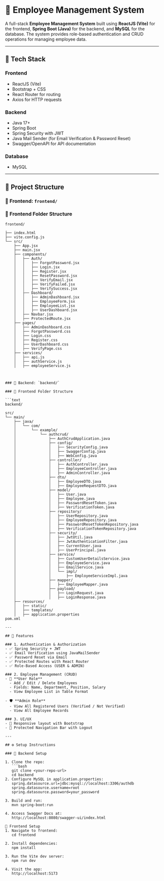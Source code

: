# 💼 Employee Management System

A full-stack **Employee Management System** built using **ReactJS (Vite)** for the frontend, **Spring Boot (Java)** for the backend, and **MySQL** for the database. The system provides role-based authentication and CRUD operations for managing employee data.

---

## 🚀 Tech Stack

### Frontend
- ReactJS (Vite)
- Bootstrap + CSS
- React Router for routing
- Axios for HTTP requests

### Backend
- Java 17+
- Spring Boot
- Spring Security with JWT
- Java Mail Sender (for Email Verification & Password Reset)
- Swagger/OpenAPI for API documentation

### Database
- MySQL

---

## 📁 Project Structure

### 🔹 Frontend: `frontend/`

### 📁 Frontend Folder Structure

```text
frontend/

├── index.html
├── vite.config.js
└── src/
    ├── App.jsx
    ├── main.jsx
    ├── components/
    │   ├── Auth/
    │   │   ├── ForgotPassword.jsx
    │   │   ├── Login.jsx
    │   │   ├── Register.jsx
    │   │   ├── ResetPassword.jsx
    │   │   ├── VerifyEmail.jsx
    │   │   ├── VerifyFailed.jsx
    │   │   ├── VerifySuccess.jsx
    │   ├── Dashboard/
    │   │   ├── AdminDashboard.jsx
    │   │   ├── EmployeeForm.jsx
    │   │   ├── EmployeeList.jsx
    │   │   ├── UserDashboard.jsx
    │   ├── Navbar.jsx
    │   ├── ProtectedRoute.jsx
    ├── pages/
    │   ├── AdminDashboard.css
    │   ├── ForgotPassword.css
    │   ├── Login.css
    │   ├── Register.css
    │   ├── UserDashboard.css
    │   ├── VerifyPage.css
    ├── services/
    │   ├── api.js
    │   ├── authService.js
    │   ├── employeeService.js 



### 🔹 Backend: `backend/`

### 📁 Frontend Folder Structure

```text
backend/

src/
└── main/
    ├── java/
    │   └── com/
    │       └── example/
    │           └── authcrud/
    │               ├── AuthCrudApplication.java
    │               ├── config/
    │               │   ├── SecurityConfig.java
    │               │   ├── SwaggerConfig.java
    │               │   ├── WebConfig.java
    │               ├── controller/
    │               │   ├── AuthController.java
    │               │   ├── EmployeeController.java
    │               │   ├── AdminController.java
    │               ├── dto/
    │               │   ├── EmployeeDTO.java
    │               │   ├── EmployeeRequestDTO.java
    │               ├── model/
    │               │   ├── User.java
    │               │   ├── Employee.java
    │               │   ├── PasswordResetToken.java
    │               │   ├── VerificationToken.java
    │               ├── repository/
    │               │   ├── UserRepository.java
    │               │   ├── EmployeeRepository.java
    │               │   ├── PasswordResetTokenRepository.java
    │               │   ├── VerificationTokenRepository.java
    │               ├── security/
    │               │   ├── JwtUtil.java
    │               │   ├── JwtAuthenticationFilter.java
    │               │   ├── CurrentUser.java
    │               │   ├── UserPrincipal.java
    │               ├── service/
    │               │   ├── CustomUserDetailsService.java
    │               │   ├── EmployeeService.java
    │               │   ├── EmailService.java
    │               │   └── impl/
    │               │       ├── EmployeeServiceImpl.java
    │               ├── mapper/
    │               │   ├── EmployeeMapper.java
    │               ├── payload/
    │               │   ├── LoginRequest.java
    │               │   ├── LoginResponse.java
    ├── resources/
    │   ├── static/
    │   ├── templates/
    │   ├── application.properties
pom.xml

---

## 🔐 Features

### 1. Authentication & Authorization
- ✅ Spring Security + JWT
- ✅ Email Verification using JavaMailSender
- ✅ Password Reset via Email
- ✅ Protected Routes with React Router
- ✅ Role-Based Access (USER & ADMIN)

### 2. Employee Management (CRUD)
- 👤 **User Role**
  - Add / Edit / Delete Employees
  - Fields: Name, Department, Position, Salary
  - View Employee List in Table Format

- 🛡 **Admin Role**
  - View All Registered Users (Verified / Not Verified)
  - View All Employee Records

### 3. UI/UX
- 🔹 Responsive layout with Bootstrap
- 🔹 Protected Navigation Bar with Logout

---

## ⚙️ Setup Instructions

### 🔧 Backend Setup

1. Clone the repo:
   ```bash
   git clone <your-repo-url>
   cd backend
2. Configure MySQL in application.properties:
   spring.datasource.url=jdbc:mysql://localhost:3306/authdb
   spring.datasource.username=root
   spring.datasource.password=your_password

3. Build and run:
   mvn spring-boot:run

4. Access Swagger Docs at:
   http://localhost:8080/swagger-ui/index.html

🔧 Frontend Setup
1. Navigate to frontend:
   cd frontend

2. Install dependencies:
   npm install
   
3. Run the Vite dev server:
   npm run dev

4. Visit the app:
   http://localhost:5173
